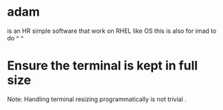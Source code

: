 # adam
is an HR simple software that work on RHEL like OS 
this is also for imad to do ^ ^
# Ensure the terminal is kept in full size
 Note: Handling terminal resizing programmatically is not trivial .
